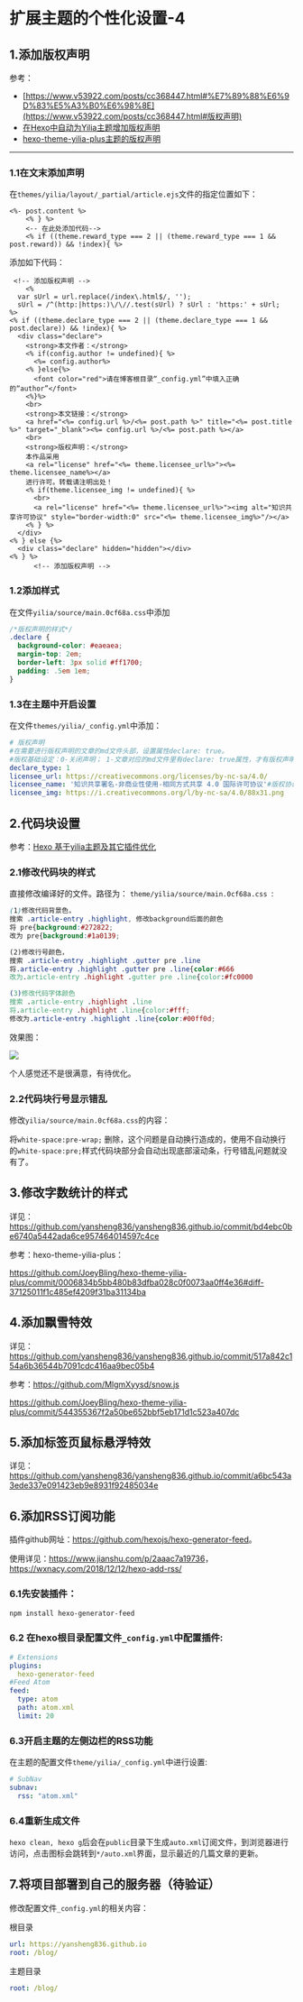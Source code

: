 # 扩展主题的个性化设置-4

## 1.添加版权声明

参考：

- [https://www.v53922.com/posts/cc368447.html#%E7%89%88%E6%9D%83%E5%A3%B0%E6%98%8E](https://www.v53922.com/posts/cc368447.html#版权声明)
- [在Hexo中自动为Yilia主题增加版权声明](<https://blog.zscself.com/posts/ee4d9ecb/>)
- [hexo-theme-yilia-plus主题的版权声明](<https://github.com/JoeyBling/hexo-theme-yilia-plus/commit/c1215e132f6d5621c5fea83d3c4f7ccbcca074a3>)

---

### 1.1在文末添加声明

在`themes/yilia/layout/_partial/article.ejs`文件的指定位置如下：

```ejs
<%- post.content %>
	<% } %>
	<-- 在此处添加代码-->
	<% if ((theme.reward_type === 2 || (theme.reward_type === 1 && post.reward)) && !index){ %>
```

添加如下代码：
```ejs
 <!-- 添加版权声明 -->
    <%
  var sUrl = url.replace(/index\.html$/, '');
  sUrl = /^(http:|https:)\/\//.test(sUrl) ? sUrl : 'https:' + sUrl;
%>
<% if ((theme.declare_type === 2 || (theme.declare_type === 1 && post.declare)) && !index){ %>
  <div class="declare">
    <strong>本文作者：</strong>
    <% if(config.author != undefined){ %>
      <%= config.author%>
    <% }else{%>
      <font color="red">请在博客根目录“_config.yml”中填入正确的“author”</font>
    <%}%>
    <br>
    <strong>本文链接：</strong>
    <a href="<%= config.url %>/<%= post.path %>" title="<%= post.title %>" target="_blank"><%= config.url %>/<%= post.path %></a>
    <br>
    <strong>版权声明：</strong>
    本作品采用
    <a rel="license" href="<%= theme.licensee_url%>"><%= theme.licensee_name%></a>
    进行许可。转载请注明出处！
    <% if(theme.licensee_img != undefined){ %>
      <br>
      <a rel="license" href="<%= theme.licensee_url%>"><img alt="知识共享许可协议" style="border-width:0" src="<%= theme.licensee_img%>"/></a>
    <% } %>
  </div>
<% } else {%>
  <div class="declare" hidden="hidden"></div>
<% } %>
      <!-- 添加版权声明 -->
```

### 1.2添加样式
在文件`yilia/source/main.0cf68a.css`中添加
```css
/*版权声明的样式*/
.declare {
  background-color: #eaeaea;
  margin-top: 2em;
  border-left: 3px solid #ff1700;
  padding: .5em 1em; 
}
```

### 1.3在主题中开启设置
在文件`themes/yilia/_config.yml`中添加：

```yml
# 版权声明
#在需要进行版权声明的文章的md文件头部，设置属性declare: true。
#版权基础设定：0-关闭声明； 1-文章对应的md文件里有declare: true属性，才有版权声明； 2-所有文章均有版权声明
declare_type: 1
licensee_url: https://creativecommons.org/licenses/by-nc-sa/4.0/        #当前应用的版权协议地址。
licensee_name: '知识共享署名-非商业性使用-相同方式共享 4.0 国际许可协议'#版权协议的名称
licensee_img: https://i.creativecommons.org/l/by-nc-sa/4.0/88x31.png    #版权协议的Logo
```



## 2.代码块设置

参考：[Hexo 基于yilia主题及其它插件优化](<https://www.jianshu.com/p/adb7640c97c2>)

### 2.1修改代码块的样式

直接修改编译好的文件。路径为： `theme/yilia/source/main.0cf68a.css `:

```css
(1)修改代码背景色，
搜索 .article-entry .highlight, 修改background后面的颜色
将 pre{background:#272822;
改为 pre{background:#1a0139;

(2)修改行号颜色，
搜索 .article-entry .highlight .gutter pre .line
将.article-entry .highlight .gutter pre .line{color:#666
改为.article-entry .highlight .gutter pre .line{color:#fc0000

(3)修改代码字体颜色 
搜索 .article-entry .highlight .line
将.article-entry .highlight .line{color:#fff;
修改为.article-entry .highlight .line{color:#00ff0d;
```

效果图：

![](https://user-images.githubusercontent.com/45334066/63212335-714fe680-c135-11e9-8474-7de47bd3f3e5.png)

个人感觉还不是很满意，有待优化。



### 2.2代码块行号显示错乱

修改`yilia/source/main.0cf68a.css`的内容：

将`white-space:pre-wrap;` 删除，这个问题是自动换行造成的，使用不自动换行的`white-space:pre;`样式代码块部分会自动出现底部滚动条，行号错乱问题就没有了。

## 3.修改字数统计的样式

详见：<https://github.com/yansheng836/yansheng836.github.io/commit/bd4ebc0be6740a5442ada6ce957464014597c4ce>

参考：hexo-theme-yilia-plus：

<https://github.com/JoeyBling/hexo-theme-yilia-plus/commit/0006834b5bb480b83dfba028c0f0073aa0ff4e36#diff-37125011f1c485ef4209f31ba31134ba>

## 4.添加飘雪特效

详见：<https://github.com/yansheng836/yansheng836.github.io/commit/517a842c154a6b36544b7091cdc416aa9bec05b4>

参考：<https://github.com/MlgmXyysd/snow.js>

<https://github.com/JoeyBling/hexo-theme-yilia-plus/commit/544355367f2a50be652bbf5eb171d1c523a407dc>

## 5.添加标签页鼠标悬浮特效

详见：<https://github.com/yansheng836/yansheng836.github.io/commit/a6bc543a3ede337e091423eb9e8931f92485034e>

## 6.添加RSS订阅功能

插件github网址：<https://github.com/hexojs/hexo-generator-feed>。

使用详见：<https://www.jianshu.com/p/2aaac7a19736>，<https://wxnacy.com/2018/12/12/hexo-add-rss/>

### 6.1先安装插件：

```bash
npm install hexo-generator-feed
```

### 6.2 在hexo根目录配置文件`_config.yml`中配置插件:

```yml
# Extensions
plugins:
  hexo-generator-feed
#Feed Atom
feed:
  type: atom
  path: atom.xml
  limit: 20
```

### 6.3开启主题的左侧边栏的RSS功能

在主题的配置文件`theme/yilia/_config.yml`中进行设置:

```yml
# SubNav
subnav:
  rss: "atom.xml" 
```

### 6.4重新生成文件

`hexo clean, hexo g`后会在`public`目录下生成`auto.xml`订阅文件，到浏览器进行访问，点击图标会跳转到`*/auto.xml`界面，显示最近的几篇文章的更新。

## 7.将项目部署到自己的服务器（待验证）

修改配置文件`_config.yml`的相关内容：

根目录

```yml
url: https://yansheng836.github.io
root: /blog/
```

主题目录

```yml
root: /blog/
```

